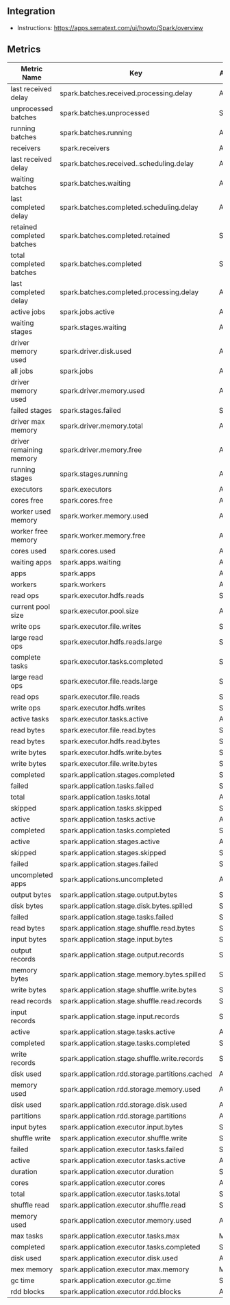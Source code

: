 ## Integration

- Instructions: https://apps.sematext.com/ui/howto/Spark/overview

## Metrics

Metric Name | Key | Agg | Type | Description
--- | --- | --- | --- | ---
last received delay | spark.batches.received.processing.delay | Avg | Long | 
unprocessed batches | spark.batches.unprocessed | Sum | Long | 
running batches | spark.batches.running | Avg | Long | 
receivers | spark.receivers | Avg | Long | 
last received delay | spark.batches.received..scheduling.delay | Avg | Long | 
waiting batches | spark.batches.waiting | Avg | Long | 
last completed delay | spark.batches.completed.scheduling.delay | Avg | Long | 
retained completed batches | spark.batches.completed.retained | Sum | Long | 
total completed batches | spark.batches.completed | Sum | Long | 
last completed delay | spark.batches.completed.processing.delay | Avg | Long | 
active jobs | spark.jobs.active | Avg | Long | 
waiting stages | spark.stages.waiting | Avg | Long | 
driver memory used | spark.driver.disk.used | Avg | Long | 
all jobs | spark.jobs | Avg | Long | 
driver memory used | spark.driver.memory.used | Avg | Long | 
failed stages | spark.stages.failed | Sum | Long | 
driver max memory | spark.driver.memory.total | Avg | Long | 
driver remaining memory | spark.driver.memory.free | Avg | Long | 
running stages | spark.stages.running | Avg | Long | 
executors | spark.executors | Avg | Long | 
cores free | spark.cores.free | Avg | Long | 
worker used memory | spark.worker.memory.used | Avg | Long | 
worker free memory | spark.worker.memory.free | Avg | Long | 
cores used | spark.cores.used | Avg | Long | 
waiting apps | spark.apps.waiting | Avg | Long | 
apps | spark.apps | Avg | Long | 
workers | spark.workers | Avg | Long | 
read ops | spark.executor.hdfs.reads | Sum | Long | 
current pool size | spark.executor.pool.size | Avg | Long | 
write ops | spark.executor.file.writes | Sum | Long | 
large read ops | spark.executor.hdfs.reads.large | Sum | Long | 
complete tasks | spark.executor.tasks.completed | Sum | Long | 
large read ops | spark.executor.file.reads.large | Sum | Long | 
read ops | spark.executor.file.reads | Sum | Long | 
write ops | spark.executor.hdfs.writes | Sum | Long | 
active tasks | spark.executor.tasks.active | Avg | Long | 
read bytes | spark.executor.file.read.bytes | Sum | Long | 
read bytes | spark.executor.hdfs.read.bytes | Sum | Long | 
write bytes | spark.executor.hdfs.write.bytes | Sum | Long | 
write bytes | spark.executor.file.write.bytes | Sum | Long | 
completed | spark.application.stages.completed | Sum | Long | 
failed | spark.application.tasks.failed | Sum | Long | 
total | spark.application.tasks.total | Avg | Long | 
skipped | spark.application.tasks.skipped | Sum | Long | 
active | spark.application.tasks.active | Avg | Long | 
completed | spark.application.tasks.completed | Sum | Long | 
active | spark.application.stages.active | Avg | Long | 
skipped | spark.application.stages.skipped | Sum | Long | 
failed | spark.application.stages.failed | Sum | Long | 
uncompleted apps | spark.applications.uncompleted | Avg | Long | 
output bytes | spark.application.stage.output.bytes | Sum | Long | 
disk bytes | spark.application.stage.disk.bytes.spilled | Sum | Long | 
failed | spark.application.stage.tasks.failed | Sum | Long | 
read bytes | spark.application.stage.shuffle.read.bytes | Sum | Long | 
input bytes | spark.application.stage.input.bytes | Sum | Long | 
output records | spark.application.stage.output.records | Sum | Long | 
memory bytes | spark.application.stage.memory.bytes.spilled | Sum | Long | 
write bytes | spark.application.stage.shuffle.write.bytes | Sum | Long | 
read records | spark.application.stage.shuffle.read.records | Sum | Long | 
input records | spark.application.stage.input.records | Sum | Long | 
active | spark.application.stage.tasks.active | Avg | Long | 
completed | spark.application.stage.tasks.completed | Sum | Long | 
write records | spark.application.stage.shuffle.write.records | Sum | Long | 
disk used | spark.application.rdd.storage.partitions.cached | Avg | Long | 
memory used | spark.application.rdd.storage.memory.used | Avg | Long | 
disk used | spark.application.rdd.storage.disk.used | Avg | Long | 
partitions | spark.application.rdd.storage.partitions | Avg | Long | 
input bytes | spark.application.executor.input.bytes | Sum | Long | 
shuffle write | spark.application.executor.shuffle.write | Sum | Long | 
failed | spark.application.executor.tasks.failed | Sum | Long | 
active | spark.application.executor.tasks.active | Avg | Long | 
duration | spark.application.executor.duration | Sum | Long | 
cores | spark.application.executor.cores | Avg | Long | 
total | spark.application.executor.tasks.total | Sum | Long | 
shuffle read | spark.application.executor.shuffle.read | Sum | Long | 
memory used | spark.application.executor.memory.used | Avg | Long | 
max tasks | spark.application.executor.tasks.max | Max | Long | 
completed | spark.application.executor.tasks.completed | Sum | Long | 
disk used | spark.application.executor.disk.used | Avg | Long | 
mex memory | spark.application.executor.max.memory | Max | Long | 
gc time | spark.application.executor.gc.time | Sum | Long | 
rdd blocks | spark.application.executor.rdd.blocks | Avg | Long | 
